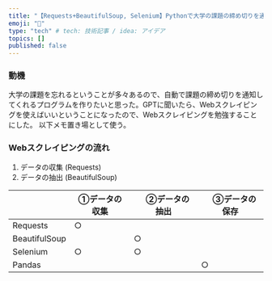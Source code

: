 ```yaml
---
title: "【Requests+BeautifulSoup, Selenium】Pythonで大学の課題の締め切りを通知する"
emoji: "🐙"
type: "tech" # tech: 技術記事 / idea: アイデア
topics: []
published: false
---
```


### 動機

大学の課題を忘れるということが多々あるので、自動で課題の締め切りを通知してくれるプログラムを作りたいと思った。GPTに聞いたら、Webスクレイピングを使えばいいということになったので、Webスクレイピングを勉強することにした。
以下メモ置き場として使う。

### Webスクレイピングの流れ
1. データの収集 (Requests)
1. データの抽出 (BeautifulSoup)

|      |  ①データの収集  |　②データの抽出  |　③データの保存  |
| ---- | ---- | ---- | ---- |
|  Requests  |  ○  |　　  |     |
|  BeautifulSoup |    |  ○  |   |
|  Selenium  |  ○  |  ○  |    |
|  Pandas  |    |    |  ○  |
